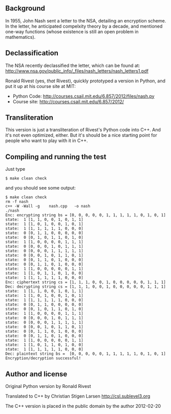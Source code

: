 Background
----------

In 1955, John Nash sent a letter to the NSA, detailing an encryption scheme.
In the letter, he anticipated compelxity theory by a decade, and mentioned
one-way functions (whose existence is still an open problem in mathematics).

Declassification
----------------

The NSA recently declassified the letter, which can be found at:
http://www.nsa.gov/public_info/_files/nash_letters/nash_letters1.pdf

Ronald Rivest (yes, _that_ Rivest), quickly prototyped a version in Python,
and put it up at his course site at MIT:

* Python Code: http://courses.csail.mit.edu/6.857/2012/files/nash.py
* Course site: http://courses.csail.mit.edu/6.857/2012/

Transliteration
---------------

This version is just a transliteration of Rivest's Python code into C++.
And it's not even optimized, either.  But it's should be a nice starting
point for people who want to play with it in C++.

Compiling and running the test
------------------------------

Just type

    $ make clean check

and you should see some output:

    $ make clean check
    rm -f nash
    c++ -W -Wall -g    nash.cpp   -o nash
    ./nash
    Enc: encrypting string bs = [0, 0, 0, 0, 0, 1, 1, 1, 1, 1, 0, 1, 0, 1]
    state:  1 [1, 1, 0, 0, 1, 0, 1, 1]
    state:  1 [1, 0, 1, 0, 0, 1, 0, 1]
    state:  1 [1, 1, 1, 1, 1, 0, 0, 0]
    state:  0 [0, 1, 1, 0, 0, 0, 0, 0]
    state:  0 [0, 1, 0, 1, 1, 0, 1, 0]
    state:  1 [1, 0, 0, 0, 0, 1, 1, 1]
    state:  0 [0, 0, 0, 1, 0, 1, 1, 1]
    state:  0 [0, 0, 0, 1, 1, 1, 1, 1]
    state:  0 [0, 0, 1, 0, 1, 1, 0, 1]
    state:  0 [0, 1, 1, 0, 1, 0, 0, 0]
    state:  0 [0, 1, 1, 0, 1, 0, 0, 0]
    state:  1 [1, 0, 0, 0, 0, 0, 1, 1]
    state:  1 [1, 0, 1, 1, 0, 1, 0, 0]
    state:  1 [1, 1, 1, 1, 1, 0, 0, 0]
    Enc: ciphertext string cs = [1, 1, 1, 0, 0, 1, 0, 0, 0, 0, 0, 1, 1, 1]
    Dec: decrypting string cs = [1, 1, 1, 0, 0, 1, 0, 0, 0, 0, 0, 1, 1, 1]
    state:  1 [1, 1, 0, 0, 1, 0, 1, 1]
    state:  1 [1, 0, 1, 0, 0, 1, 0, 1]
    state:  1 [1, 1, 1, 1, 1, 0, 0, 0]
    state:  0 [0, 1, 1, 0, 0, 0, 0, 0]
    state:  0 [0, 1, 0, 1, 1, 0, 1, 0]
    state:  1 [1, 0, 0, 0, 0, 1, 1, 1]
    state:  0 [0, 0, 0, 1, 0, 1, 1, 1]
    state:  0 [0, 0, 0, 1, 1, 1, 1, 1]
    state:  0 [0, 0, 1, 0, 1, 1, 0, 1]
    state:  0 [0, 1, 1, 0, 1, 0, 0, 0]
    state:  0 [0, 1, 1, 0, 1, 0, 0, 0]
    state:  1 [1, 0, 0, 0, 0, 0, 1, 1]
    state:  1 [1, 0, 1, 1, 0, 1, 0, 0]
    state:  1 [1, 1, 1, 1, 1, 0, 0, 0]
    Dec: plaintext string bs =  [0, 0, 0, 0, 0, 1, 1, 1, 1, 1, 0, 1, 0, 1]
    Encryption/decryption successful!

Author and license
------------------

Original Python version by Ronald Rivest

Translated to C++ by Christian Stigen Larsen
http://csl.sublevel3.org

The C++ version is placed in the public domain by the author
2012-02-20
